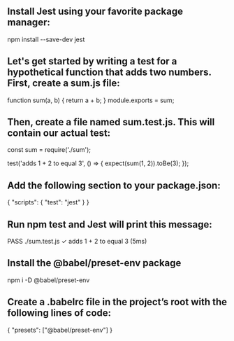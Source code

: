 ## Install Jest using your favorite package manager:
npm install --save-dev jest

## Let's get started by writing a test for a hypothetical function that adds two numbers. First, create a sum.js file:
function sum(a, b) {
  return a + b;
}
module.exports = sum;

## Then, create a file named sum.test.js. This will contain our actual test:
const sum = require('./sum');

test('adds 1 + 2 to equal 3', () => {
  expect(sum(1, 2)).toBe(3);
});

## Add the following section to your package.json:
{
  "scripts": {
    "test": "jest"
  }
}

## Run npm test and Jest will print this message:
PASS  ./sum.test.js
✓ adds 1 + 2 to equal 3 (5ms)

## Install the @babel/preset-env package
npm i -D @babel/preset-env

## Create a .babelrc file in the project’s root with the following lines of code:
{ "presets": ["@babel/preset-env"] }






